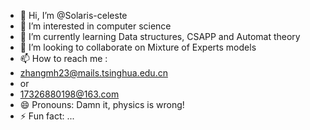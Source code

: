 - 👋 Hi, I’m @Solaris-celeste
- 👀 I’m interested in computer science
- 🌱 I’m currently learning Data structures, CSAPP and Automat theory
- 💞️ I’m looking to collaborate on Mixture of Experts models
- 📫 How to reach me :
- zhangmh23@mails.tsinghua.edu.cn
- or
- 17326880198@163.com
- 😄 Pronouns: Damn it, physics is wrong!
- ⚡ Fun fact: ...

<!---
Solaris-celeste/Solaris-celeste is a ✨ special ✨ repository because its `README.md` (this file) appears on your GitHub profile.
You can click the Preview link to take a look at your changes.
--->
